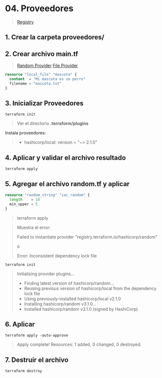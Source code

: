 # 04. Proveedores <!-- omit in TOC -->



> [Registry](https://registry.terraform.io/browse/providers)

## 1. Crear la carpeta proveedores/

## 2. Crear archivo main.tf

> [Random Provider](https://registry.terraform.io/providers/hashicorp/random/latest/docs)
> [File Provider](https://registry.terraform.io/providers/hashicorp/local/latest/docs/resources/file)

```tf
resource "local_file" "mascota" {
  content  = "Mi mascota es un perro"
  filename = "mascota.txt"
}
```

## 3. Inicializar Proveedores

```vim
terraform init
```

> Ver el directorio **.terraform/plugins**

Instala proveedores:
>* hashicorp/local: version = "~> 2.1.0"


## 4. Aplicar y validar el archivo resultado
```vim
terraform apply
```

## 5. Agregar el archivo random.tf y aplicar

```tf
resource "random_string" "iac_random" {
  length    = 10
  min_upper = 5
}
```

> terraform apply


> Muestra el error:
>
> Failed to instantiate provider "registry.terraform.io/hashicorp/random"
>
> ó
>
> Error: Inconsistent dependency lock file

```vim
terraform init
```

> Initializing provider plugins...
>- Finding latest version of hashicorp/random...
>- Reusing previous version of hashicorp/local from the dependency lock file
>- Using previously-installed hashicorp/local v2.1.0
>- Installing hashicorp/random v3.1.0...
>- Installed hashicorp/random v3.1.0 (signed by HashiCorp)

## 6. Aplicar

```vim
terraform apply -auto-approve
```

> Apply complete! Resources: 1 added, 0 changed, 0 destroyed.

## 7. Destruir el archivo

```vim
terraform destroy
```

